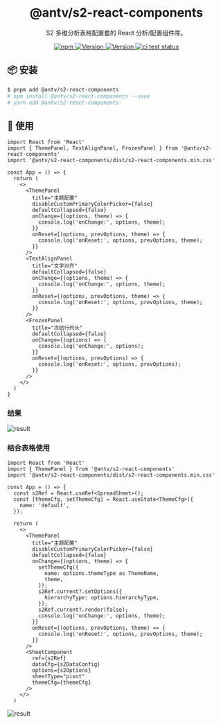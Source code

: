 <h1 align="center">@antv/s2-react-components</h1>

<div align="center">

S2 多维分析表格配置套的 React 分析/配置组件库。

<p>
 <a href="https://www.npmjs.com/package/@antv/s2-react-components" title="npm">
    <img src="https://img.shields.io/npm/dm/@antv/s2-react-components.svg" alt="npm" />
  </a>
  <a href="https://www.npmjs.com/package/@antv/s2-react-components" target="_blank">
    <img alt="Version" src="https://img.shields.io/npm/v/@antv/s2-react-components/latest.svg?logo=npm" alt="latest version" />
  </a>
  <a href="https://www.npmjs.com/package/@antv/s2-react-components" target="_blank">
    <img alt="Version" src="https://img.shields.io/npm/v/@antv/s2-react-components/next.svg?logo=npm" alt="next version" />
  </a>
   <a href="https://github.com/antvis/S2/actions/workflows/test.yml" target="_blank">
    <img src="https://github.com/antvis/S2/actions/workflows/test.yml/badge.svg" alt="ci test status" />
  </a>
</p>

</div>

## 📦 安装

```bash
$ pnpm add @antv/s2-react-components
# npm install @antv/s2-react-components --save
# yarn add @antv/s2-react-components
```

## 🔨 使用

```tsx
import React from 'React'
import { ThemePanel, TextAlignPanel, FrozenPanel } from '@antv/s2-react-components'
import '@antv/s2-react-components/dist/s2-react-components.min.css'

const App = () => {
  return (
    <>
      <ThemePanel
        title="主题配置"
        disableCustomPrimaryColorPicker={false}
        defaultCollapsed={false}
        onChange={(options, theme) => {
          console.log('onChange:', options, theme);
        }}
        onReset={(options, prevOptions, theme) => {
          console.log('onReset:', options, prevOptions, theme);
        }}
      />
      <TextAlignPanel
        title="文字对齐"
        defaultCollapsed={false}
        onChange={(options, theme) => {
          console.log('onChange:', options, theme);
        }}
        onReset={(options, prevOptions, theme) => {
          console.log('onReset:', options, prevOptions, theme);
        }}
      />
      <FrozenPanel
        title="冻结行列头"
        defaultCollapsed={false}
        onChange={(options) => {
          console.log('onChange:', options);
        }}
        onReset={(options, prevOptions) => {
          console.log('onReset:', options, prevOptions);
        }}
      />
    </>
  )
}
```

### 结果

![result](https://mdn.alipayobjects.com/huamei_qa8qxu/afts/img/A*YomqTrWu7y0AAAAAAAAAAAAADmJ7AQ/original)

### 结合表格使用

```tsx
import React from 'React'
import { ThemePanel } from '@antv/s2-react-components'
import '@antv/s2-react-components/dist/s2-react-components.min.css'

const App = () => {
  const s2Ref = React.useRef<SpreadSheet>();
  const [themeCfg, setThemeCfg] = React.useState<ThemeCfg>({
    name: 'default',
  });

  return (
    <>
      <ThemePanel
        title="主题配置"
        disableCustomPrimaryColorPicker={false}
        defaultCollapsed={false}
        onChange={(options, theme) => {
          setThemeCfg({
            name: options.themeType as ThemeName,
            theme,
          });
          s2Ref.current?.setOptions({
            hierarchyType: options.hierarchyType,
          });
          s2Ref.current?.render(false);
          console.log('onChange:', options, theme);
        }}
        onReset={(options, prevOptions, theme) => {
          console.log('onReset:', options, prevOptions, theme);
        }}
      />
      <SheetComponent
        ref={s2Ref}
        dataCfg={s2DataConfig}
        options={s2Options}
        sheetType="pivot"
        themeCfg={themeCfg}
      />
    </>
  )
```

![result](https://mdn.alipayobjects.com/huamei_qa8qxu/afts/img/A*RsLDQIXlyMgAAAAAAAAAAAAADmJ7AQ/original)
